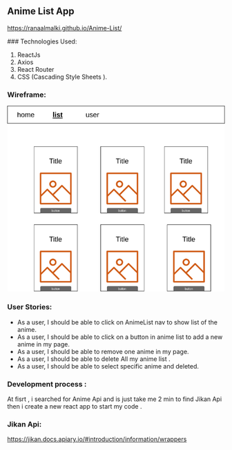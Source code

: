 
## Anime List App 
https://ranaalmalki.github.io/Anime-List/
</hr>
### Technologies Used:

1. ReactJs
2. Axios
3. React Router
4. CSS (Cascading Style Sheets ).

### Wireframe:
![wireframe](UntitledDiagram.png)

### User Stories:
* As a user, I should be able to click on AnimeList nav to show list of the anime.
* As a user, I should be able to click on a button in anime list to add a new anime in my page.
* As a user, I should be able to remove one anime in my page.
* As a user, I should be able to delete All  my anime list .
* As a user, I should be able to  select specific anime and deleted.

### Development process :
At fisrt , i searched for Anime Api and is just take me 2 min to find Jikan Api then i create a new react app to start my code .

### Jikan Api:
https://jikan.docs.apiary.io/#introduction/information/wrappers
